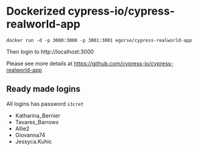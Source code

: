 
# Dockerized cypress-io/cypress-realworld-app 

```docker run -d -p 3000:3000 -p 3001:3001 egorse/cypress-realworld-app```

Then login to http://localhost:3000

Please see more details at https://github.com/cypress-io/cypress-realworld-app

## Ready made logins

All logins has password `s3cret`

* Katharina_Bernier
* Tavares_Barrows
* Allie2
* Giovanna74
* Jessyca.Kuhic
